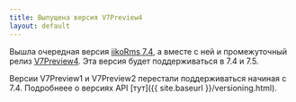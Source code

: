 ```yaml
---
title: Выпущена версия V7Preview4
layout: default
---
```


Вышла очередная версия [iikoRms 7.4](https://ru.iiko.help/articles/releasenotes/releasenotes-2020/a/h3__1839157038), а вместе с ней и промежуточный релиз [V7Preview4](https://www.nuget.org/packages/Resto.Front.Api.V7Preview4/7.4.6020-alpha). Эта версия будет поддерживаться в 7.4 и 7.5.

Версии V7Preview1 и V7Preview2 перестали поддерживаться начиная с 7.4. Подробнеее о версиях API [тут]({{ site.baseurl }}/versioning.html).